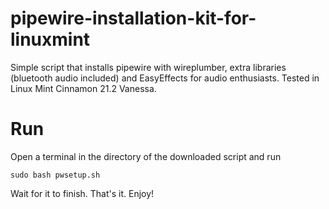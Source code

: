 # pipewire-installation-kit-for-linuxmint
Simple script that installs pipewire with wireplumber, extra libraries (bluetooth audio included) and EasyEffects for audio enthusiasts. Tested in Linux Mint Cinnamon 21.2 Vanessa.

# Run
Open a terminal in the directory of the downloaded script and run

`sudo bash pwsetup.sh`

Wait for it to finish. That's it. Enjoy!
